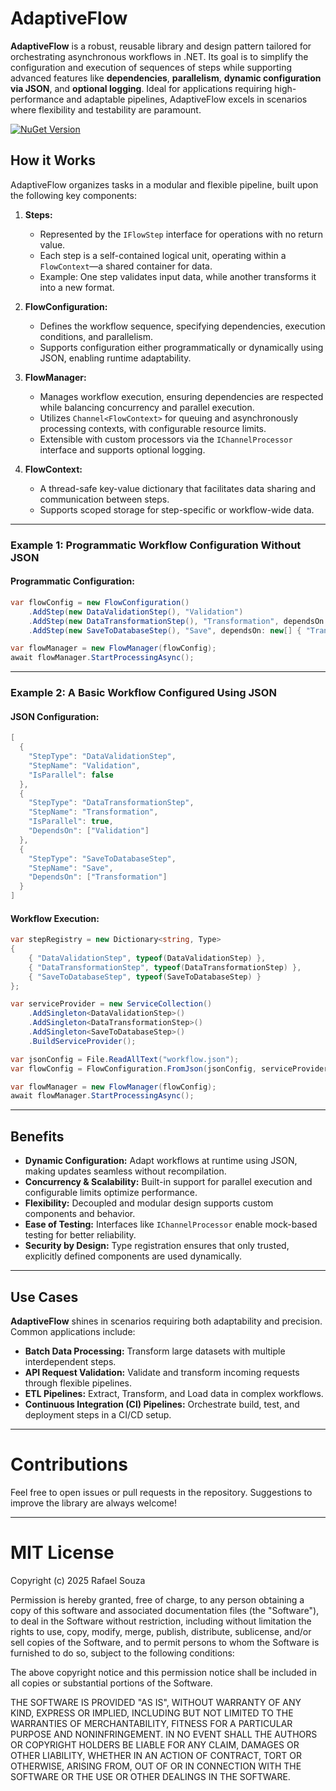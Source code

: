 # AdaptiveFlow

**AdaptiveFlow** is a robust, reusable library and design pattern tailored for orchestrating asynchronous workflows in .NET. Its goal is to simplify the configuration and execution of sequences of steps while supporting advanced features like **dependencies**, **parallelism**, **dynamic configuration via JSON**, and **optional logging**. Ideal for applications requiring high-performance and adaptable pipelines, AdaptiveFlow excels in scenarios where flexibility and testability are paramount.

[![NuGet Version](https://img.shields.io/nuget/v/AdaptiveFlow)](https://www.nuget.org/packages/AdaptiveFlow/)


## How it Works

AdaptiveFlow organizes tasks in a modular and flexible pipeline, built upon the following key components:

1. **Steps:**
   - Represented by the `IFlowStep` interface for operations with no return value.
   - Each step is a self-contained logical unit, operating within a `FlowContext`—a shared container for data.
   - Example: One step validates input data, while another transforms it into a new format.

2. **FlowConfiguration:**
   - Defines the workflow sequence, specifying dependencies, execution conditions, and parallelism.
   - Supports configuration either programmatically or dynamically using JSON, enabling runtime adaptability.

3. **FlowManager:**
   - Manages workflow execution, ensuring dependencies are respected while balancing concurrency and parallel execution.
   - Utilizes `Channel<FlowContext>` for queuing and asynchronously processing contexts, with configurable resource limits.
   - Extensible with custom processors via the `IChannelProcessor` interface and supports optional logging.

4. **FlowContext:**
   - A thread-safe key-value dictionary that facilitates data sharing and communication between steps.
   - Supports scoped storage for step-specific or workflow-wide data.

---

### Example 1: Programmatic Workflow Configuration Without JSON

#### Programmatic Configuration:
```csharp
var flowConfig = new FlowConfiguration()
    .AddStep(new DataValidationStep(), "Validation")
    .AddStep(new DataTransformationStep(), "Transformation", dependsOn: new[] { "Validation" }, isParallel: true)
    .AddStep(new SaveToDatabaseStep(), "Save", dependsOn: new[] { "Transformation" });

var flowManager = new FlowManager(flowConfig);
await flowManager.StartProcessingAsync();
```

---

### Example 2: A Basic Workflow Configured Using JSON

#### JSON Configuration:
```csharp
[
  {
    "StepType": "DataValidationStep",
    "StepName": "Validation",
    "IsParallel": false
  },
  {
    "StepType": "DataTransformationStep",
    "StepName": "Transformation",
    "IsParallel": true,
    "DependsOn": ["Validation"]
  },
  {
    "StepType": "SaveToDatabaseStep",
    "StepName": "Save",
    "DependsOn": ["Transformation"]
  }
]
```

#### Workflow Execution:
```csharp
var stepRegistry = new Dictionary<string, Type>
{
    { "DataValidationStep", typeof(DataValidationStep) },
    { "DataTransformationStep", typeof(DataTransformationStep) },
    { "SaveToDatabaseStep", typeof(SaveToDatabaseStep) }
};

var serviceProvider = new ServiceCollection()
    .AddSingleton<DataValidationStep>()
    .AddSingleton<DataTransformationStep>()
    .AddSingleton<SaveToDatabaseStep>()
    .BuildServiceProvider();

var jsonConfig = File.ReadAllText("workflow.json");
var flowConfig = FlowConfiguration.FromJson(jsonConfig, serviceProvider, stepRegistry);

var flowManager = new FlowManager(flowConfig);
await flowManager.StartProcessingAsync();
```

---

## Benefits

- **Dynamic Configuration:** Adapt workflows at runtime using JSON, making updates seamless without recompilation.
- **Concurrency & Scalability:** Built-in support for parallel execution and configurable limits optimize performance.
- **Flexibility:** Decoupled and modular design supports custom components and behavior.
- **Ease of Testing:** Interfaces like `IChannelProcessor` enable mock-based testing for better reliability.
- **Security by Design:** Type registration ensures that only trusted, explicitly defined components are used dynamically.

---

## Use Cases

**AdaptiveFlow** shines in scenarios requiring both adaptability and precision. Common applications include:
- **Batch Data Processing:** Transform large datasets with multiple interdependent steps.
- **API Request Validation:** Validate and transform incoming requests through flexible pipelines.
- **ETL Pipelines:** Extract, Transform, and Load data in complex workflows.
- **Continuous Integration (CI) Pipelines:** Orchestrate build, test, and deployment steps in a CI/CD setup.

---

# Contributions

Feel free to open issues or pull requests in the repository. Suggestions to improve the library are always welcome!

---

# MIT License

Copyright (c) 2025 Rafael Souza

Permission is hereby granted, free of charge, to any person obtaining a copy
of this software and associated documentation files (the "Software"), to deal
in the Software without restriction, including without limitation the rights
to use, copy, modify, merge, publish, distribute, sublicense, and/or sell
copies of the Software, and to permit persons to whom the Software is
furnished to do so, subject to the following conditions:

The above copyright notice and this permission notice shall be included in all
copies or substantial portions of the Software.

THE SOFTWARE IS PROVIDED "AS IS", WITHOUT WARRANTY OF ANY KIND, EXPRESS OR
IMPLIED, INCLUDING BUT NOT LIMITED TO THE WARRANTIES OF MERCHANTABILITY,
FITNESS FOR A PARTICULAR PURPOSE AND NONINFRINGEMENT. IN NO EVENT SHALL THE
AUTHORS OR COPYRIGHT HOLDERS BE LIABLE FOR ANY CLAIM, DAMAGES OR OTHER
LIABILITY, WHETHER IN AN ACTION OF CONTRACT, TORT OR OTHERWISE, ARISING FROM,
OUT OF OR IN CONNECTION WITH THE SOFTWARE OR THE USE OR OTHER DEALINGS IN THE
SOFTWARE.